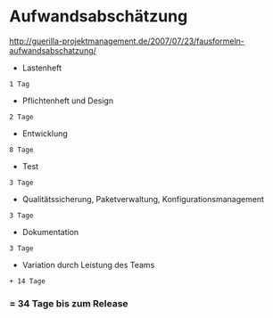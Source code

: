 # Aufwandsabschätzung

http://guerilla-projektmanagement.de/2007/07/23/fausformeln-aufwandsabschatzung/

* Lastenheft
```
1 Tag
```
* Pflichtenheft und Design
```
2 Tage
```
* Entwicklung
```
8 Tage
```
* Test 
```
3 Tage
```
* Qualitätssicherung, Paketverwaltung, Konfigurationsmanagement
```
3 Tage
```
* Dokumentation
```
3 Tage
```
* Variation durch Leistung des Teams
```
+ 14 Tage
```

### = 34 Tage bis zum Release
